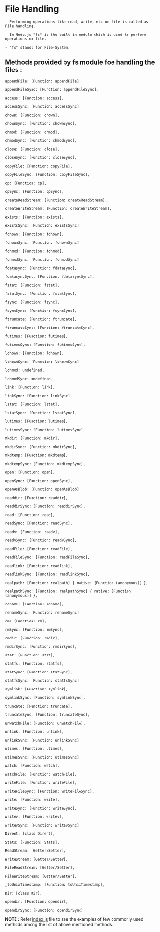 # File Handling 

    - Performing operations like read, write, etc on file is called as File handling.

    - In Node.js "fs" is the built in module which is used to perform operations on file.

    - "fs" stands for File-System.

## Methods provided by fs module foe handling the files : 
    appendFile: [Function: appendFile],

    appendFileSync: [Function: appendFileSync],

    access: [Function: access],

    accessSync: [Function: accessSync],

    chown: [Function: chown],

    chownSync: [Function: chownSync],

    chmod: [Function: chmod],

    chmodSync: [Function: chmodSync],

    close: [Function: close],

    closeSync: [Function: closeSync],

    copyFile: [Function: copyFile],

    copyFileSync: [Function: copyFileSync],

    cp: [Function: cp],

    cpSync: [Function: cpSync],

    createReadStream: [Function: createReadStream],

    createWriteStream: [Function: createWriteStream],

    exists: [Function: exists],

    existsSync: [Function: existsSync],

    fchown: [Function: fchown],

    fchownSync: [Function: fchownSync],

    fchmod: [Function: fchmod],

    fchmodSync: [Function: fchmodSync],

    fdatasync: [Function: fdatasync],

    fdatasyncSync: [Function: fdatasyncSync],

    fstat: [Function: fstat],

    fstatSync: [Function: fstatSync],

    fsync: [Function: fsync],

    fsyncSync: [Function: fsyncSync],

    ftruncate: [Function: ftruncate],

    ftruncateSync: [Function: ftruncateSync],

    futimes: [Function: futimes],

    futimesSync: [Function: futimesSync],

    lchown: [Function: lchown],

    lchownSync: [Function: lchownSync],

    lchmod: undefined,

    lchmodSync: undefined,

    link: [Function: link],

    linkSync: [Function: linkSync],

    lstat: [Function: lstat],

    lstatSync: [Function: lstatSync],

    lutimes: [Function: lutimes],

    lutimesSync: [Function: lutimesSync],

    mkdir: [Function: mkdir],

    mkdirSync: [Function: mkdirSync],

    mkdtemp: [Function: mkdtemp],

    mkdtempSync: [Function: mkdtempSync],

    open: [Function: open],

    openSync: [Function: openSync],

    openAsBlob: [Function: openAsBlob],

    readdir: [Function: readdir],

    readdirSync: [Function: readdirSync],

    read: [Function: read],

    readSync: [Function: readSync],

    readv: [Function: readv],

    readvSync: [Function: readvSync],

    readFile: [Function: readFile],

    readFileSync: [Function: readFileSync],

    readlink: [Function: readlink],

    readlinkSync: [Function: readlinkSync],

    realpath: [Function: realpath] { native: [Function (anonymous)] },

    realpathSync: [Function: realpathSync] { native: [Function (anonymous)] },

    rename: [Function: rename],

    renameSync: [Function: renameSync],

    rm: [Function: rm],

    rmSync: [Function: rmSync],

    rmdir: [Function: rmdir],

    rmdirSync: [Function: rmdirSync],

    stat: [Function: stat],

    statfs: [Function: statfs],

    statSync: [Function: statSync],

    statfsSync: [Function: statfsSync],

    symlink: [Function: symlink],

    symlinkSync: [Function: symlinkSync],

    truncate: [Function: truncate],

    truncateSync: [Function: truncateSync],

    unwatchFile: [Function: unwatchFile],

    unlink: [Function: unlink],

    unlinkSync: [Function: unlinkSync],

    utimes: [Function: utimes],

    utimesSync: [Function: utimesSync],

    watch: [Function: watch],

    watchFile: [Function: watchFile],

    writeFile: [Function: writeFile],

    writeFileSync: [Function: writeFileSync],

    write: [Function: write],

    writeSync: [Function: writeSync],

    writev: [Function: writev],

    writevSync: [Function: writevSync],

    Dirent: [class Dirent],

    Stats: [Function: Stats],

    ReadStream: [Getter/Setter],

    WriteStream: [Getter/Setter],

    FileReadStream: [Getter/Setter],

    FileWriteStream: [Getter/Setter],

    _toUnixTimestamp: [Function: toUnixTimestamp],

    Dir: [class Dir],

    opendir: [Function: opendir],

    opendirSync: [Function: opendirSync]

__NOTE :__ Refer [index.js]("05_File_Handling/index.js") file to see the examples of few commonly used methods among the list of above mentioned methods.